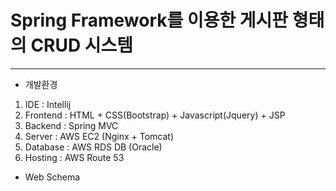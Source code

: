 # Spring Framework를 이용한 게시판 형태의 CRUD 시스템

***

* 개발환경 
 1. IDE : Intellij 
 2. Frontend :  HTML + CSS(Bootstrap) + Javascript(Jquery) + JSP
 3. Backend : Spring MVC
 4. Server : AWS EC2 (Nginx + Tomcat)
 5. Database : AWS RDS DB (Oracle)
 6. Hosting : AWS Route 53
 
* Web Schema 
